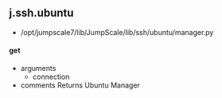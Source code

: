 ## j.ssh.ubuntu

- /opt/jumpscale7/lib/JumpScale/lib/ssh/ubuntu/manager.py

#### get 
- arguments
    - connection
- comments
    Returns Ubuntu Manager

